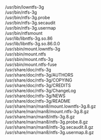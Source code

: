 /usr/bin/lowntfs-3g  
/usr/bin/ntfs-3g  
/usr/bin/ntfs-3g.probe  
/usr/bin/ntfs-3g.secaudit  
/usr/bin/ntfs-3g.usermap  
/usr/bin/ntfsmount  
/usr/lib/libntfs-3g.so.86  
/usr/lib/libntfs-3g.so.86.0.0  
/usr/sbin/mount.lowntfs-3g  
/usr/sbin/mount.ntfs  
/usr/sbin/mount.ntfs-3g  
/usr/sbin/mount.ntfs-fuse  
/usr/share/doc/ntfs-3g  
/usr/share/doc/ntfs-3g/AUTHORS  
/usr/share/doc/ntfs-3g/COPYING  
/usr/share/doc/ntfs-3g/CREDITS  
/usr/share/doc/ntfs-3g/ChangeLog  
/usr/share/doc/ntfs-3g/NEWS  
/usr/share/doc/ntfs-3g/README  
/usr/share/man/man8/mount.lowntfs-3g.8.gz  
/usr/share/man/man8/mount.ntfs-3g.8.gz  
/usr/share/man/man8/ntfs-3g.8.gz  
/usr/share/man/man8/ntfs-3g.probe.8.gz  
/usr/share/man/man8/ntfs-3g.secaudit.8.gz  
/usr/share/man/man8/ntfs-3g.usermap.8.gz  

